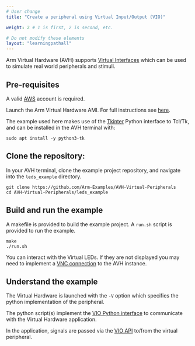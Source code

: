 ```yaml
---
# User change
title: "Create a peripheral using Virtual Input/Output (VIO)"

weight: 2 # 1 is first, 2 is second, etc.

# Do not modify these elements
layout: "learningpathall"
---
```

Arm Virtual Hardware (AVH) supports [Virtual Interfaces](https://arm-software.github.io/AVH/main/simulation/html/group__arm__cmvp.html) which can be used to simulate real world peripherals and stimuli.

## Pre-requisites

A valid [AWS](https://aws.amazon.com/) account is required.

Launch the Arm Virtual Hardware AMI. For full instructions see [here](/install-tools/avh#corstone).

The example used here makes use of the [Tkinter](https://docs.python.org/3/library/tkinter.html) Python interface to Tcl/Tk, and can be installed in the AVH terminal with:
```console
sudo apt install -y python3-tk
```
## Clone the repository:

In your AVH terminal, clone the example project repository, and navigate into the `leds_example` directory.
```console
git clone https://github.com/Arm-Examples/AVH-Virtual-Peripherals
cd AVH-Virtual-Peripherals/leds_example
```
## Build and run the example

A makefile is provided to build the example project. A `run.sh` script is provided to run the example.
```console
make
./run.sh
```
You can interact with the Virtual LEDs. If they are not displayed you may need to implement a [VNC connection](/install-tools/avh#vnc) to the AVH instance.

## Understand the example

The Virtual Hardware is launched with the `-V` option which specifies the python implementation of the peripheral.

The python script(s) implement the [VIO Python interface](https://arm-software.github.io/AVH/main/simulation/html/group__arm__vio__py.html) to communicate with the Virtual Hardware application.

In the application, signals are passed via the [VIO API](https://arm-software.github.io/AVH/main/simulation/html/group__arm__vio__api.html) to/from the virtual peripheral.
